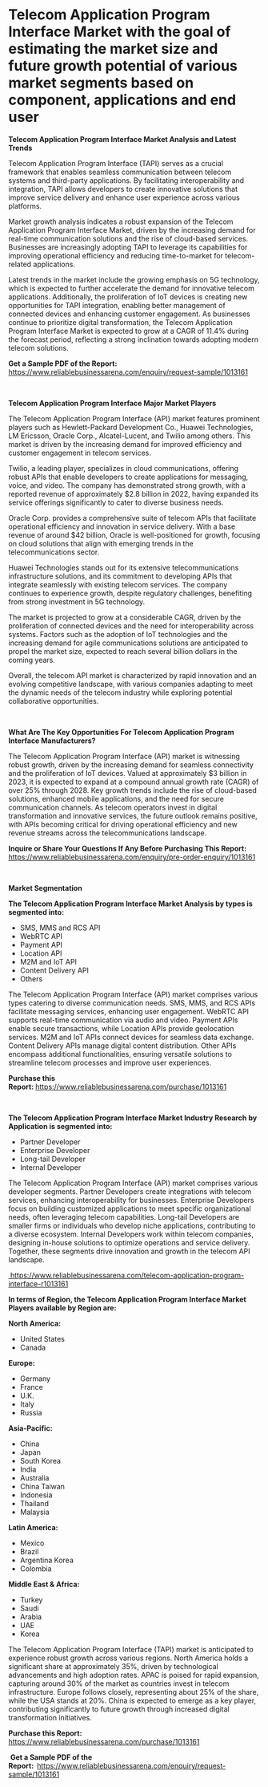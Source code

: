 <p><h1>Telecom Application Program Interface Market with the goal of estimating the market size and future growth potential of various market segments based on component, applications and end user</h1></p><p><strong>Telecom Application Program Interface Market Analysis and Latest Trends</strong></p>
<p><p>Telecom Application Program Interface (TAPI) serves as a crucial framework that enables seamless communication between telecom systems and third-party applications. By facilitating interoperability and integration, TAPI allows developers to create innovative solutions that improve service delivery and enhance user experience across various platforms.</p><p>Market growth analysis indicates a robust expansion of the Telecom Application Program Interface Market, driven by the increasing demand for real-time communication solutions and the rise of cloud-based services. Businesses are increasingly adopting TAPI to leverage its capabilities for improving operational efficiency and reducing time-to-market for telecom-related applications.</p><p>Latest trends in the market include the growing emphasis on 5G technology, which is expected to further accelerate the demand for innovative telecom applications. Additionally, the proliferation of IoT devices is creating new opportunities for TAPI integration, enabling better management of connected devices and enhancing customer engagement. As businesses continue to prioritize digital transformation, the Telecom Application Program Interface Market is expected to grow at a CAGR of 11.4% during the forecast period, reflecting a strong inclination towards adopting modern telecom solutions.</p></p>
<p><strong>Get a Sample PDF of the Report:&nbsp;</strong> <a href="https://www.reliablebusinessarena.com/enquiry/request-sample/1013161?utm_campaign=2530&utm_medium=2&utm_source=Github&utm_content=ia&utm_term=19042025&utm_id=telecom-application-program-interface">https://www.reliablebusinessarena.com/enquiry/request-sample/1013161</a></p>
<p>&nbsp;</p>
<p><strong>Telecom Application Program Interface Major Market Players</strong></p>
<p><p>The Telecom Application Program Interface (API) market features prominent players such as Hewlett-Packard Development Co., Huawei Technologies, LM Ericsson, Oracle Corp., Alcatel-Lucent, and Twilio among others. This market is driven by the increasing demand for improved efficiency and customer engagement in telecom services.</p><p>Twilio, a leading player, specializes in cloud communications, offering robust APIs that enable developers to create applications for messaging, voice, and video. The company has demonstrated strong growth, with a reported revenue of approximately $2.8 billion in 2022, having expanded its service offerings significantly to cater to diverse business needs.</p><p>Oracle Corp. provides a comprehensive suite of telecom APIs that facilitate operational efficiency and innovation in service delivery. With a base revenue of around $42 billion, Oracle is well-positioned for growth, focusing on cloud solutions that align with emerging trends in the telecommunications sector.</p><p>Huawei Technologies stands out for its extensive telecommunications infrastructure solutions, and its commitment to developing APIs that integrate seamlessly with existing telecom services. The company continues to experience growth, despite regulatory challenges, benefiting from strong investment in 5G technology.</p><p>The market is projected to grow at a considerable CAGR, driven by the proliferation of connected devices and the need for interoperability across systems. Factors such as the adoption of IoT technologies and the increasing demand for agile communications solutions are anticipated to propel the market size, expected to reach several billion dollars in the coming years.</p><p>Overall, the telecom API market is characterized by rapid innovation and an evolving competitive landscape, with various companies adapting to meet the dynamic needs of the telecom industry while exploring potential collaborative opportunities.</p></p>
<p>&nbsp;</p>
<p><strong>What Are The Key Opportunities For Telecom Application Program Interface Manufacturers?</strong></p>
<p><p>The Telecom Application Program Interface (API) market is witnessing robust growth, driven by the increasing demand for seamless connectivity and the proliferation of IoT devices. Valued at approximately $3 billion in 2023, it is expected to expand at a compound annual growth rate (CAGR) of over 25% through 2028. Key growth trends include the rise of cloud-based solutions, enhanced mobile applications, and the need for secure communication channels. As telecom operators invest in digital transformation and innovative services, the future outlook remains positive, with APIs becoming critical for driving operational efficiency and new revenue streams across the telecommunications landscape.</p></p>
<p><strong>Inquire or Share Your Questions If Any Before Purchasing This Report:</strong> <a href="https://www.reliablebusinessarena.com/enquiry/pre-order-enquiry/1013161?utm_campaign=2530&utm_medium=2&utm_source=Github&utm_content=ia&utm_term=19042025&utm_id=telecom-application-program-interface">https://www.reliablebusinessarena.com/enquiry/pre-order-enquiry/1013161</a></p>
<p>&nbsp;</p>
<p><strong>Market Segmentation</strong></p>
<p><strong>The Telecom Application Program Interface Market Analysis by types is segmented into:</strong></p>
<p><ul><li>SMS, MMS and RCS API</li><li>WebRTC API</li><li>Payment API</li><li>Location API</li><li>M2M and IoT API</li><li>Content Delivery API</li><li>Others</li></ul></p>
<p><p>The Telecom Application Program Interface (API) market comprises various types catering to diverse communication needs. SMS, MMS, and RCS APIs facilitate messaging services, enhancing user engagement. WebRTC API supports real-time communication via audio and video. Payment APIs enable secure transactions, while Location APIs provide geolocation services. M2M and IoT APIs connect devices for seamless data exchange. Content Delivery APIs manage digital content distribution. Other APIs encompass additional functionalities, ensuring versatile solutions to streamline telecom processes and improve user experiences.</p></p>
<p><strong>Purchase this Report:&nbsp;</strong><a href="https://www.reliablebusinessarena.com/purchase/1013161?utm_campaign=2530&utm_medium=2&utm_source=Github&utm_content=ia&utm_term=19042025&utm_id=telecom-application-program-interface">https://www.reliablebusinessarena.com/purchase/1013161</a></p>
<p>&nbsp;</p>
<p><strong>The Telecom Application Program Interface Market Industry Research by Application is segmented into:</strong></p>
<p><ul><li>Partner Developer</li><li>Enterprise Developer</li><li>Long-tail Developer</li><li>Internal Developer</li></ul></p>
<p><p>The Telecom Application Program Interface (API) market comprises various developer segments. Partner Developers create integrations with telecom services, enhancing interoperability for businesses. Enterprise Developers focus on building customized applications to meet specific organizational needs, often leveraging telecom capabilities. Long-tail Developers are smaller firms or individuals who develop niche applications, contributing to a diverse ecosystem. Internal Developers work within telecom companies, designing in-house solutions to optimize operations and service delivery. Together, these segments drive innovation and growth in the telecom API landscape.</p></p>
<p><a href="https://www.reliablebusinessarena.com/telecom-application-program-interface-r1013161?utm_campaign=2530&utm_medium=2&utm_source=Github&utm_content=ia&utm_term=19042025&utm_id=telecom-application-program-interface">&nbsp;https://www.reliablebusinessarena.com/telecom-application-program-interface-r1013161</a></p>
<p><strong>In terms of Region, the Telecom Application Program Interface Market Players available by Region are:</strong></p>
<p>
    <p> <strong> North America: </strong>
        <ul>
            <li>United States</li>
            <li>Canada</li>
        </ul>
        </p> 
    <p> <strong> Europe: </strong>
        <ul>
            <li>Germany</li>
            <li>France</li>
            <li>U.K.</li>
            <li>Italy</li>
            <li>Russia</li>
        </ul>
        </p> 
    <p> <strong> Asia-Pacific: </strong>
        <ul>
            <li>China</li>
            <li>Japan</li>
            <li>South Korea</li>
            <li>India</li>
            <li>Australia</li>
            <li>China Taiwan</li>
            <li>Indonesia</li>
            <li>Thailand</li>
            <li>Malaysia</li>
        </ul>
        </p> 
    <p> <strong> Latin America: </strong>
        <ul>
            <li>Mexico</li>
            <li>Brazil</li>
            <li>Argentina Korea</li>
            <li>Colombia</li>
        </ul>
        </p> 
    <p> <strong> Middle East & Africa: </strong>
        <ul>
            <li>Turkey</li>
            <li>Saudi</li>
            <li>Arabia</li>
            <li>UAE</li>
            <li>Korea</li>
        </ul>
    </p>
    </p>
<p><p>The Telecom Application Program Interface (TAPI) market is anticipated to experience robust growth across various regions. North America holds a significant share at approximately 35%, driven by technological advancements and high adoption rates. APAC is poised for rapid expansion, capturing around 30% of the market as countries invest in telecom infrastructure. Europe follows closely, representing about 25% of the share, while the USA stands at 20%. China is expected to emerge as a key player, contributing significantly to future growth through increased digital transformation initiatives.</p></p>
<p><strong>Purchase this Report: </strong><a href="https://www.reliablebusinessarena.com/purchase/1013161?utm_campaign=2530&utm_medium=2&utm_source=Github&utm_content=ia&utm_term=19042025&utm_id=telecom-application-program-interface">https://www.reliablebusinessarena.com/purchase/1013161</a></p>
<p>&nbsp;<strong>Get a Sample PDF of the Report:&nbsp;&nbsp;</strong><a href="https://www.reliablebusinessarena.com/enquiry/request-sample/1013161?utm_campaign=2530&utm_medium=2&utm_source=Github&utm_content=ia&utm_term=19042025&utm_id=telecom-application-program-interface">https://www.reliablebusinessarena.com/enquiry/request-sample/1013161</a></p>
<p><strong></strong></p>
<p><p></p><p></p><p></p></p>
